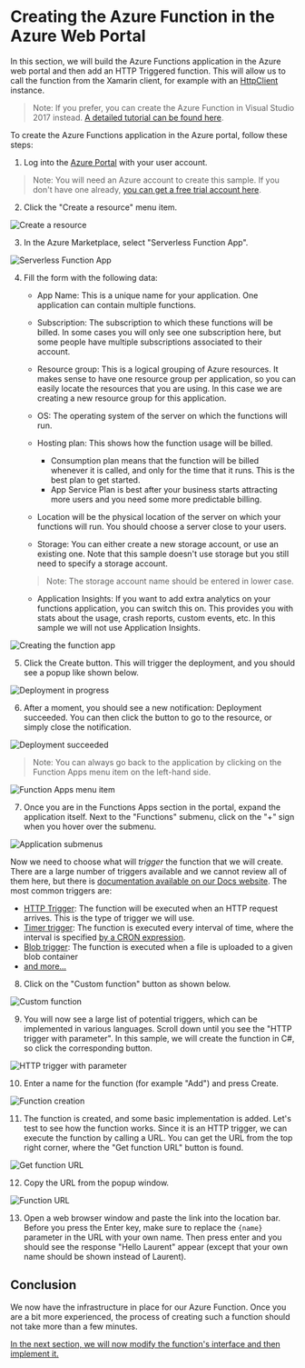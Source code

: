 # Creating the Azure Function in the Azure Web Portal

In this section, we will build the Azure Functions application in the Azure web portal and then add an HTTP Triggered function. This will allow us to call the function from the Xamarin client, for example with an [HttpClient](http://gslb.ch/a75) instance.

> Note: If you prefer, you can create the Azure Function in Visual Studio 2017 instead. [A detailed tutorial can be found here](./creating-vs.md).

To create the Azure Functions application in the Azure portal, follow these steps:

1. Log into the [Azure Portal](http://portal.azure.com) with your user account.

> Note: You will need an Azure account to create this sample. If you don't have one already, [you can get a free trial account here](http://gslb.ch/a17).

2. Click the "Create a resource" menu item.

![Create a resource](./Img/2017-12-25_11-28-43.png)

3. In the Azure Marketplace, select "Serverless Function App".

![Serverless Function App](./Img/2017-12-25_11-29-38.png)

4. Fill the form with the following data:

    - App Name: This is a unique name for your application. One application can contain multiple functions.

    - Subscription: The subscription to which these functions will be billed. In some cases you will only see one subscription here, but some people have multiple subscriptions associated to their account.

    - Resource group: This is a logical grouping of Azure resources. It makes sense to have one resource group per application, so you can easily locate the resources that you are using. In this case we are creating a new resource group for this application.

    -  OS: The operating system of the server on which the functions will run.

    - Hosting plan: This shows how the function usage will be billed.
        - Consumption plan means that the function will be billed whenever it is called, and only for the time that it runs. This is the best plan to get started.
        - App Service Plan is best after your business starts attracting more users and you need some more predictable billing.

    - Location will be the physical location of the server on which your functions will run. You should choose a server close to your users.

    - Storage: You can either create a new storage account, or use an existing one. Note that this sample doesn't use storage but you still need to specify a storage account.

    > Note: The storage account name should be entered in lower case.

    - Application Insights: If you want to add extra analytics on your functions application, you can switch this on. This provides you with stats about the usage, crash reports, custom events, etc. In this sample we will not use Application Insights.

![Creating the function app](./Img/2017-12-25_11-31-10.png)

5. Click the Create button. This will trigger the deployment, and you should see a popup like shown below.

![Deployment in progress](./Img/2017-12-25_11-31-59.png)

6. After a moment, you should see a new notification: Deployment succeeded. You can then click the button to go to the resource, or simply close the notification.

![Deployment succeeded](./Img/2017-12-25_11-33-09.png)

> Note: You can always go back to the application by clicking on the Function Apps menu item on the left-hand side.

![Function Apps menu item](./Img/2017-12-25_11-33-36.png)

7. Once you are in the Functions Apps section in the portal, expand the application itself. Next to the "Functions" submenu, click on the "+" sign when you hover over the submenu.

![Application submenus](./Img/2017-12-25_11-40-33.png)

Now we need to choose what will *trigger* the function that we will create. There are a large number of triggers available and we cannot review all of them here, but there is [documentation available on our Docs website](http://gslb.ch/a63). The most common triggers are:

- [HTTP Trigger](http://gslb.ch/a65): The function will be executed when an HTTP request arrives. This is the type of trigger we will use.
- [Timer trigger](http://gslb.ch/a66): The function is executed every interval of time, where the interval is specified [by a CRON expression](https://en.wikipedia.org/wiki/Cron#CRON_expression).
- [Blob trigger](http://gslb.ch/a64): The function is executed when a file is uploaded to a given blob container
- [and more...](http://gslb.ch/a63)

8. Click on the "Custom function" button as shown below.

![Custom function](./Img/2017-12-25_11-41-25.png)

9. You will now see a large list of potential triggers, which can be implemented in various languages. Scroll down until you see the "HTTP trigger with parameter". In this sample, we will create the function in C#, so click the corresponding button.

![HTTP trigger with parameter](./Img/2017-12-25_12-14-21.png)

10. Enter a name for the function (for example "Add") and press Create.

![Function creation](./Img/2017-12-25_12-15-02.png)

11. The function is created, and some basic implementation is added. Let's test to see how the function works. Since it is an HTTP trigger, we can execute the function by calling a URL. You can get the URL from the top right corner, where the "Get function URL" button is found.

![Get function URL](./Img/2017-12-25_12-22-15.png)

12. Copy the URL from the popup window.

![Function URL](./Img/2017-12-25_12-23-13.png)

13. Open a web browser window and paste the link into the location bar. Before you press the Enter key, make sure to replace the ```{name}``` parameter in the URL with your own name. Then press enter and you should see the response "Hello Laurent" appear (except that your own name should be shown instead of Laurent).

## Conclusion

We now have the infrastructure in place for our Azure Function. Once you are a bit more experienced, the process of creating such a function should not take more than a few minutes. 

[In the next section, we will now modify the function's interface and then implement it.](./implementing.md)